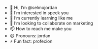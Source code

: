 - 👋 Hi, I’m @selmojordan
- 👀 I’m interested in speek you
- 🌱 I’m currently learning like me
- 💞️ I’m looking to collaborate on marketing 
- 📫 How to reach me make you
- 😄 Pronouns: jordan
- ⚡ Fun fact: profecion

<!---black
selmojordan/selmojordan is a ✨ special ✨ repository because its `README.md` (this file) appears on your GitHub profile.
You can click the Preview link to take a look at your changes.
--->
